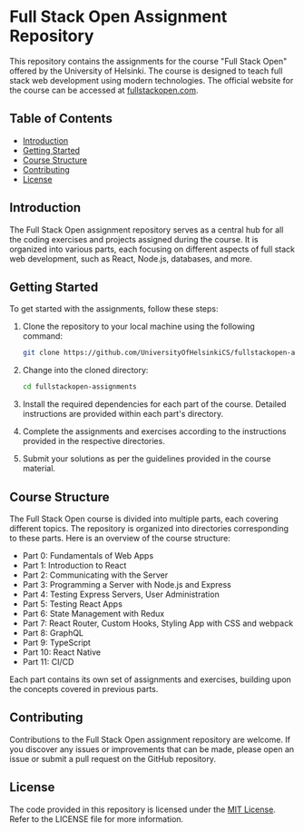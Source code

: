 # Full Stack Open Assignment Repository

This repository contains the assignments for the course "Full Stack Open" offered by the University of Helsinki. The course is designed to teach full stack web development using modern technologies. The official website for the course can be accessed at [fullstackopen.com](https://fullstackopen.com).

## Table of Contents

-   [Introduction](#introduction)
-   [Getting Started](#getting-started)
-   [Course Structure](#course-structure)
-   [Contributing](#contributing)
-   [License](#license)

## Introduction

The Full Stack Open assignment repository serves as a central hub for all the coding exercises and projects assigned during the course. It is organized into various parts, each focusing on different aspects of full stack web development, such as React, Node.js, databases, and more.

## Getting Started

To get started with the assignments, follow these steps:

1. Clone the repository to your local machine using the following command:

    ```bash
    git clone https://github.com/UniversityOfHelsinkiCS/fullstackopen-assignments.git
    ```

2. Change into the cloned directory:

    ```bash
    cd fullstackopen-assignments
    ```

3. Install the required dependencies for each part of the course. Detailed instructions are provided within each part's directory.

4. Complete the assignments and exercises according to the instructions provided in the respective directories.

5. Submit your solutions as per the guidelines provided in the course material.

## Course Structure

The Full Stack Open course is divided into multiple parts, each covering different topics. The repository is organized into directories corresponding to these parts. Here is an overview of the course structure:

-   Part 0: Fundamentals of Web Apps
-   Part 1: Introduction to React
-   Part 2: Communicating with the Server
-   Part 3: Programming a Server with Node.js and Express
-   Part 4: Testing Express Servers, User Administration
-   Part 5: Testing React Apps
-   Part 6: State Management with Redux
-   Part 7: React Router, Custom Hooks, Styling App with CSS and webpack
-   Part 8: GraphQL
-   Part 9: TypeScript
-   Part 10: React Native
-   Part 11: CI/CD

Each part contains its own set of assignments and exercises, building upon the concepts covered in previous parts.

## Contributing

Contributions to the Full Stack Open assignment repository are welcome. If you discover any issues or improvements that can be made, please open an issue or submit a pull request on the GitHub repository.

## License

The code provided in this repository is licensed under the [MIT License](https://opensource.org/licenses/MIT). Refer to the LICENSE file for more information.
